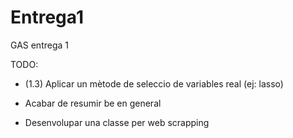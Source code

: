 # Entrega1
 GAS entrega 1

TODO:

- (1.3) Aplicar un mètode de seleccio de variables real (ej: lasso)

- Acabar de resumir be en general

- Desenvolupar una classe per web scrapping
